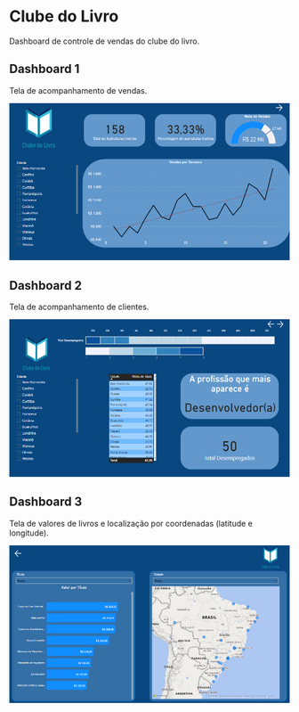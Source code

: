# Clube do Livro
Dashboard de controle de vendas do clube do livro.

## Dashboard 1
Tela de acompanhamento de vendas.

<img src = "Dashboard_1.png">

## Dashboard 2
Tela de acompanhamento de clientes.

<img src = "Dashboard_2.png">

## Dashboard 3
Tela de valores de livros e localização por coordenadas (latitude e longitude).

<img src = "Dashboard_3.png">
